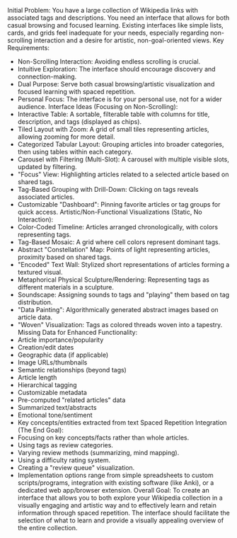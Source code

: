 Initial Problem: You have a large collection of Wikipedia links with associated tags and descriptions. You need an interface that allows for both casual browsing and focused learning. Existing interfaces like simple lists, cards, and grids feel inadequate for your needs, especially regarding non-scrolling interaction and a desire for artistic, non-goal-oriented views.
Key Requirements:
 * Non-Scrolling Interaction: Avoiding endless scrolling is crucial.
 * Intuitive Exploration: The interface should encourage discovery and connection-making.
 * Dual Purpose: Serve both casual browsing/artistic visualization and focused learning with spaced repetition.
 * Personal Focus: The interface is for your personal use, not for a wider audience.
Interface Ideas (Focusing on Non-Scrolling):
 * Interactive Table: A sortable, filterable table with columns for title, description, and tags (displayed as chips).
 * Tiled Layout with Zoom: A grid of small tiles representing articles, allowing zooming for more detail.
 * Categorized Tabular Layout: Grouping articles into broader categories, then using tables within each category.
 * Carousel with Filtering (Multi-Slot): A carousel with multiple visible slots, updated by filtering.
 * "Focus" View: Highlighting articles related to a selected article based on shared tags.
 * Tag-Based Grouping with Drill-Down: Clicking on tags reveals associated articles.
 * Customizable "Dashboard": Pinning favorite articles or tag groups for quick access.
Artistic/Non-Functional Visualizations (Static, No Interaction):
 * Color-Coded Timeline: Articles arranged chronologically, with colors representing tags.
 * Tag-Based Mosaic: A grid where cell colors represent dominant tags.
 * Abstract "Constellation" Map: Points of light representing articles, proximity based on shared tags.
 * "Encoded" Text Wall: Stylized short representations of articles forming a textured visual.
 * Metaphorical Physical Sculpture/Rendering: Representing tags as different materials in a sculpture.
 * Soundscape: Assigning sounds to tags and "playing" them based on tag distribution.
 * "Data Painting": Algorithmically generated abstract images based on article data.
 * "Woven" Visualization: Tags as colored threads woven into a tapestry.
Missing Data for Enhanced Functionality:
 * Article importance/popularity
 * Creation/edit dates
 * Geographic data (if applicable)
 * Image URLs/thumbnails
 * Semantic relationships (beyond tags)
 * Article length
 * Hierarchical tagging
 * Customizable metadata
 * Pre-computed "related articles" data
 * Summarized text/abstracts
 * Emotional tone/sentiment
 * Key concepts/entities extracted from text
Spaced Repetition Integration (The End Goal):
 * Focusing on key concepts/facts rather than whole articles.
 * Using tags as review categories.
 * Varying review methods (summarizing, mind mapping).
 * Using a difficulty rating system.
 * Creating a "review queue" visualization.
 * Implementation options range from simple spreadsheets to custom scripts/programs, integration with existing software (like Anki), or a dedicated web app/browser extension.
Overall Goal: To create an interface that allows you to both explore your Wikipedia collection in a visually engaging and artistic way and to effectively learn and retain information through spaced repetition. The interface should facilitate the selection of what to learn and provide a visually appealing overview of the entire collection.